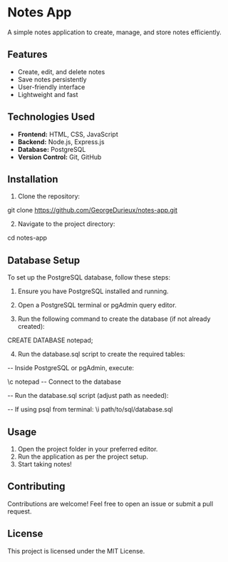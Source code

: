 # Notes App

A simple notes application to create, manage, and store notes efficiently.

## Features

- Create, edit, and delete notes
- Save notes persistently
- User-friendly interface
- Lightweight and fast

## Technologies Used

- **Frontend:** HTML, CSS, JavaScript
- **Backend:** Node.js, Express.js
- **Database:** PostgreSQL
- **Version Control:** Git, GitHub

## Installation

1. Clone the repository:

git clone https://github.com/GeorgeDurieux/notes-app.git

2. Navigate to the project directory:

cd notes-app

## Database Setup

To set up the PostgreSQL database, follow these steps:

1. Ensure you have PostgreSQL installed and running.

2. Open a PostgreSQL terminal or pgAdmin query editor.

3. Run the following command to create the database (if not already created):

CREATE DATABASE notepad;

4. Run the database.sql script to create the required tables:

-- Inside PostgreSQL or pgAdmin, execute:

\\c notepad -- Connect to the database

-- Run the database.sql script (adjust path as needed):


-- If using psql from terminal:
\i path/to/sql/database.sql

## Usage

1. Open the project folder in your preferred editor.
2. Run the application as per the project setup.
3. Start taking notes!

## Contributing

Contributions are welcome! Feel free to open an issue or submit a pull request.

## License

This project is licensed under the MIT License.
